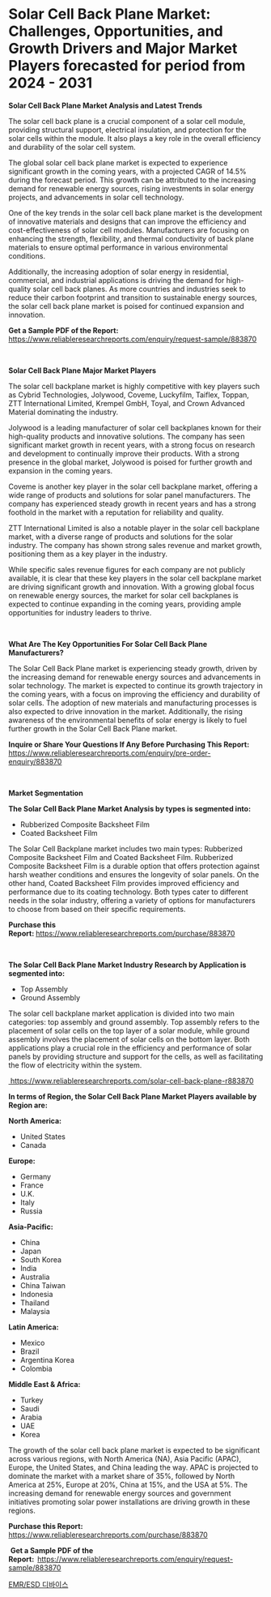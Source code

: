 <p><h1>Solar Cell Back Plane Market: Challenges, Opportunities, and Growth Drivers and Major Market Players forecasted for period from 2024 - 2031</h1></p><p><strong>Solar Cell Back Plane Market Analysis and Latest Trends</strong></p>
<p><p>The solar cell back plane is a crucial component of a solar cell module, providing structural support, electrical insulation, and protection for the solar cells within the module. It also plays a key role in the overall efficiency and durability of the solar cell system.</p><p>The global solar cell back plane market is expected to experience significant growth in the coming years, with a projected CAGR of 14.5% during the forecast period. This growth can be attributed to the increasing demand for renewable energy sources, rising investments in solar energy projects, and advancements in solar cell technology.</p><p>One of the key trends in the solar cell back plane market is the development of innovative materials and designs that can improve the efficiency and cost-effectiveness of solar cell modules. Manufacturers are focusing on enhancing the strength, flexibility, and thermal conductivity of back plane materials to ensure optimal performance in various environmental conditions.</p><p>Additionally, the increasing adoption of solar energy in residential, commercial, and industrial applications is driving the demand for high-quality solar cell back planes. As more countries and industries seek to reduce their carbon footprint and transition to sustainable energy sources, the solar cell back plane market is poised for continued expansion and innovation.</p></p>
<p><strong>Get a Sample PDF of the Report:&nbsp;</strong> <a href="https://www.reliableresearchreports.com/enquiry/request-sample/883870">https://www.reliableresearchreports.com/enquiry/request-sample/883870</a></p>
<p>&nbsp;</p>
<p><strong>Solar Cell Back Plane Major Market Players</strong></p>
<p><p>The solar cell backplane market is highly competitive with key players such as Cybrid Technologies, Jolywood, Coveme, Luckyfilm, Taiflex, Toppan, ZTT International Limited, Krempel GmbH, Toyal, and Crown Advanced Material dominating the industry.</p><p>Jolywood is a leading manufacturer of solar cell backplanes known for their high-quality products and innovative solutions. The company has seen significant market growth in recent years, with a strong focus on research and development to continually improve their products. With a strong presence in the global market, Jolywood is poised for further growth and expansion in the coming years.</p><p>Coveme is another key player in the solar cell backplane market, offering a wide range of products and solutions for solar panel manufacturers. The company has experienced steady growth in recent years and has a strong foothold in the market with a reputation for reliability and quality.</p><p>ZTT International Limited is also a notable player in the solar cell backplane market, with a diverse range of products and solutions for the solar industry. The company has shown strong sales revenue and market growth, positioning them as a key player in the industry.</p><p>While specific sales revenue figures for each company are not publicly available, it is clear that these key players in the solar cell backplane market are driving significant growth and innovation. With a growing global focus on renewable energy sources, the market for solar cell backplanes is expected to continue expanding in the coming years, providing ample opportunities for industry leaders to thrive.</p></p>
<p>&nbsp;</p>
<p><strong>What Are The Key Opportunities For Solar Cell Back Plane Manufacturers?</strong></p>
<p><p>The Solar Cell Back Plane market is experiencing steady growth, driven by the increasing demand for renewable energy sources and advancements in solar technology. The market is expected to continue its growth trajectory in the coming years, with a focus on improving the efficiency and durability of solar cells. The adoption of new materials and manufacturing processes is also expected to drive innovation in the market. Additionally, the rising awareness of the environmental benefits of solar energy is likely to fuel further growth in the Solar Cell Back Plane market.</p></p>
<p><strong>Inquire or Share Your Questions If Any Before Purchasing This Report:</strong> <a href="https://www.reliableresearchreports.com/enquiry/pre-order-enquiry/883870">https://www.reliableresearchreports.com/enquiry/pre-order-enquiry/883870</a></p>
<p>&nbsp;</p>
<p><strong>Market Segmentation</strong></p>
<p><strong>The Solar Cell Back Plane Market Analysis by types is segmented into:</strong></p>
<p><ul><li>Rubberized Composite Backsheet Film</li><li>Coated Backsheet Film</li></ul></p>
<p><p>The Solar Cell Backplane market includes two main types: Rubberized Composite Backsheet Film and Coated Backsheet Film. Rubberized Composite Backsheet Film is a durable option that offers protection against harsh weather conditions and ensures the longevity of solar panels. On the other hand, Coated Backsheet Film provides improved efficiency and performance due to its coating technology. Both types cater to different needs in the solar industry, offering a variety of options for manufacturers to choose from based on their specific requirements.</p></p>
<p><strong>Purchase this Report:&nbsp;</strong><a href="https://www.reliableresearchreports.com/purchase/883870">https://www.reliableresearchreports.com/purchase/883870</a></p>
<p>&nbsp;</p>
<p><strong>The Solar Cell Back Plane Market Industry Research by Application is segmented into:</strong></p>
<p><ul><li>Top Assembly</li><li>Ground Assembly</li></ul></p>
<p><p>The solar cell backplane market application is divided into two main categories: top assembly and ground assembly. Top assembly refers to the placement of solar cells on the top layer of a solar module, while ground assembly involves the placement of solar cells on the bottom layer. Both applications play a crucial role in the efficiency and performance of solar panels by providing structure and support for the cells, as well as facilitating the flow of electricity within the system.</p></p>
<p><a href="https://www.reliableresearchreports.com/solar-cell-back-plane-r883870">&nbsp;https://www.reliableresearchreports.com/solar-cell-back-plane-r883870</a></p>
<p><strong>In terms of Region, the Solar Cell Back Plane Market Players available by Region are:</strong></p>
<p>
    <p> <strong> North America: </strong>
        <ul>
            <li>United States</li>
            <li>Canada</li>
        </ul>
        </p> 
    <p> <strong> Europe: </strong>
        <ul>
            <li>Germany</li>
            <li>France</li>
            <li>U.K.</li>
            <li>Italy</li>
            <li>Russia</li>
        </ul>
        </p> 
    <p> <strong> Asia-Pacific: </strong>
        <ul>
            <li>China</li>
            <li>Japan</li>
            <li>South Korea</li>
            <li>India</li>
            <li>Australia</li>
            <li>China Taiwan</li>
            <li>Indonesia</li>
            <li>Thailand</li>
            <li>Malaysia</li>
        </ul>
        </p> 
    <p> <strong> Latin America: </strong>
        <ul>
            <li>Mexico</li>
            <li>Brazil</li>
            <li>Argentina Korea</li>
            <li>Colombia</li>
        </ul>
        </p> 
    <p> <strong> Middle East & Africa: </strong>
        <ul>
            <li>Turkey</li>
            <li>Saudi</li>
            <li>Arabia</li>
            <li>UAE</li>
            <li>Korea</li>
        </ul>
    </p>
    </p>
<p><p>The growth of the solar cell back plane market is expected to be significant across various regions, with North America (NA), Asia Pacific (APAC), Europe, the United States, and China leading the way. APAC is projected to dominate the market with a market share of 35%, followed by North America at 25%, Europe at 20%, China at 15%, and the USA at 5%. The increasing demand for renewable energy sources and government initiatives promoting solar power installations are driving growth in these regions.</p></p>
<p><strong>Purchase this Report: </strong><a href="https://www.reliableresearchreports.com/purchase/883870">https://www.reliableresearchreports.com/purchase/883870</a></p>
<p>&nbsp;<strong>Get a Sample PDF of the Report:&nbsp;&nbsp;</strong><a href="https://www.reliableresearchreports.com/enquiry/request-sample/883870">https://www.reliableresearchreports.com/enquiry/request-sample/883870</a></p>
<p><strong></strong></p>
<p><p><a href="https://medium.com/@rowedrowe/emr-esd-%EB%94%94%EB%B0%94%EC%9D%B4%EC%8A%A4-%EC%8B%9C%EC%9E%A5-%EA%B7%9C%EB%AA%A8-%EC%A0%90%EC%9C%A0%EC%9C%A8-%EB%B0%8F-%EC%B6%94%EC%9D%B4-%EB%B6%84%EC%84%9D-%EB%B3%B4%EA%B3%A0%EC%84%9C-%EC%A0%9C%ED%92%88%EB%B3%84-emr-%EB%94%94%EB%B0%94%EC%9D%B4%EC%8A%A4-esd-%EB%94%94%EB%B0%94%EC%9D%B4%EC%8A%A4-%EB%B0%8F-%EC%84%B8%EA%B7%B8%EB%A8%BC%ED%8A%B8%EB%B3%84-%EC%98%88%EC%B8%A1-2024-2031-bd06f84f22c7">EMR/ESD 디바이스</a></p></p>